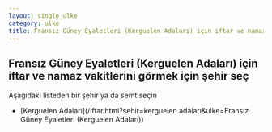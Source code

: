 ```yaml
---
layout: single_ulke
category: ulke
title: Fransız Güney Eyaletleri (Kerguelen Adaları) için iftar ve namaz vakitlerini görmek için şehir seç
---
```



## Fransız Güney Eyaletleri (Kerguelen Adaları) için iftar ve namaz vakitlerini görmek için şehir seç

Aşağıdaki listeden bir şehir ya da semt seçin


* [Kerguelen Adaları](/iftar.html?sehir=kerguelen adaları&ulke=Fransız Güney Eyaletleri (Kerguelen Adaları))
